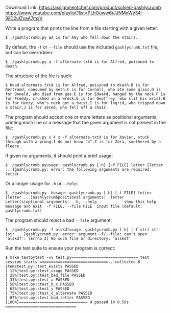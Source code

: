 Download Link: https://assignmentchef.com/product/solved-gashlycrumb
<br>
<a href="https://www.youtube.com/playlist?list=PLhOuww6rJJNMxWy34-9jlD2ulZxaA7mxV" rel="nofollow">https://www.youtube.com/playlist?list=PLhOuww6rJJNMxWy34-9jlD2ulZxaA7mxV</a>

Write a program that prints the line from a file starting with a given letter:

<pre><code>$ ./gashlycrumb.py aA is for Amy who fell down the stairs.</code></pre>

By default, the <code>-f</code> or <code>--file</code> should use the included <code>gashlycrumb.txt</code> file, but can be overridden:

<pre><code>$ ./gashlycrumb.py a -f alternate.txtA is for Alfred, poisoned to death.</code></pre>

The structure of the file is such:

<pre><code>$ head alternate.txtA is for Alfred, poisoned to death.B is for Bertrand, consumed by meth.C is for Cornell, who ate some glass.D is for Donald, who died from gas.E is for Edward, hanged by the neck.F is for Freddy, crushed in a wreck.G is for Geoffrey, who slit his wrist.H is for Henry, who's neck got a twist.I is for Ingrid, who tripped down a stair.J is for Jered, who fell off a chair.</code></pre>

The program should accept one or more letters as positional arguments, printing each line or a message that the given argument is not present in the file:

<pre><code>$ ./gashlycrumb.py x 4 z -f alternate.txtX is for Xavier, stuck through with a prong.I do not know "4".Z is for Zora, smothered by a fleece.</code></pre>

If given no arguments, it should print a brief usage:

<pre><code>$ ./gashlycrumb.pyusage: gashlycrumb.py [-h] [-f FILE] letter [letter ...]gashlycrumb.py: error: the following arguments are required: letter</code></pre>

Or a longer usage for <code>-h</code> or <code>--help</code>:

<pre><code>$ ./gashlycrumb.py -husage: gashlycrumb.py [-h] [-f FILE] letter [letter ...]Gashlycrumbpositional arguments:  letter                Letter(s)optional arguments:  -h, --help            show this help message and exit  -f FILE, --file FILE  Input file (default: gashlycrumb.txt)</code></pre>

The program should reject a bad <code>--file</code> argument:

<pre><code>$ ./gashlycrumb.py -f alskdfusage: gashlycrumb.py [-h] [-f str] str [str ...]gashlycrumb.py: error: argument -f/--file: can't open 'alskdf': [Errno 2] No such file or directory: 'alskdf'</code></pre>

Run the test suite to ensure your program is correct:

<pre><code>$ make testpytest -xv test.py============================= test session starts ==============================...collected 8 itemstest.py::test_exists PASSED                                              [ 12%]test.py::test_usage PASSED                                               [ 25%]test.py::test_bad_file PASSED                                            [ 37%]test.py::test_a PASSED                                                   [ 50%]test.py::test_b_c PASSED                                                 [ 62%]test.py::test_y PASSED                                                   [ 75%]test.py::test_o_alternate PASSED                                         [ 87%]test.py::test_bad_letter PASSED                                          [100%]============================== 8 passed in 0.50s ===============================</code></pre>